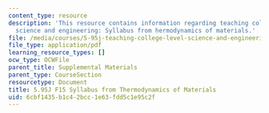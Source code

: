 ```yaml
---
content_type: resource
description: 'This resource contains information regarding teaching college-level
  science and engineering: Syllabus from hermodynamics of materials.'
file: /media/courses/5-95j-teaching-college-level-science-and-engineering-fall-2015/6cbf1435b1c42bcc1e63fdd5c1e95c2f_MIT5_95JF15_thermo_syllabus3.pdf
file_type: application/pdf
learning_resource_types: []
ocw_type: OCWFile
parent_title: Supplemental Materials
parent_type: CourseSection
resourcetype: Document
title: 5.95J F15 Syllabus from Thermodynamics of Materials
uid: 6cbf1435-b1c4-2bcc-1e63-fdd5c1e95c2f
---
```

